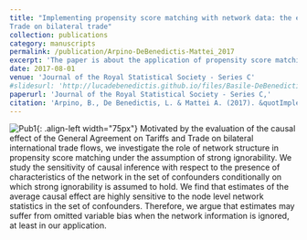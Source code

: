 ```yaml
---
title: "Implementing propensity score matching with network data: the effect of the General Agreement on Tariffs and
Trade on bilateral trade"
collection: publications
category: manuscripts
permalink: /publication/Arpino-DeBenedictis-Mattei_2017
excerpt: 'The paper is about the application of propensity score matching to trade networks.'
date: 2017-08-01
venue: 'Journal of the Royal Statistical Society - Series C'
#slidesurl: 'http://lucadebenedictis.github.io/files/Basile-DeBenedictis-Durban-Fagian-Salido_2021 - Slides.pdf'
paperurl: 'Journal of the Royal Statistical Society - Series C,'
citation: 'Arpino, B., De Benedictis, L. & Mattei A. (2017). &quotImplementing propensity score matching with network data: the effect of the General Agreement on Tariffs and Trade on bilateral trade&quot; <i>Journal of the Royal Statistical Society - Series C</i>. 66(3), 537–554.'
---
```


![Pub1](/images/JRSSSC.png){: .align-left width="75px"} Motivated by the evaluation of the causal effect of the General Agreement on Tariffs and Trade on bilateral international trade flows, we investigate the role of network structure in propensity score matching under the assumption of strong ignorability. We study the sensitivity of causal inference with respect to the presence of characteristics of the network in the set of confounders conditionally on which strong ignorability is assumed to hold. We find that estimates of the average causal effect are highly sensitive to the node level network statistics in the set of confounders. Therefore, we argue that estimates may suffer from omitted variable bias when the network information is ignored, at least in our application.
